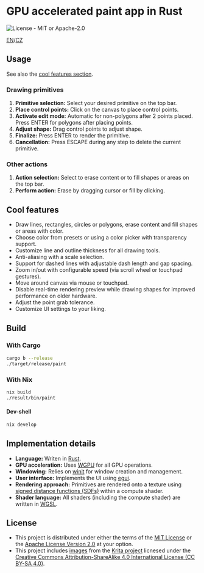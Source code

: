 # GPU accelerated paint app in Rust

![License - MIT or Apache-2.0](https://img.shields.io/badge/License-MIT_or_Apache--2.0-blue)

[EN](README.md)/[CZ](README-CZ.md)

## Usage

See also the [cool features section](#cool-features).

### Drawing primitives

1. **Primitive selection:** Select your desired primitive on the top bar.
2. **Place control points:** Click on the canvas to place control points.
3. **Activate edit mode:** Automatic for non-polygons after 2 points placed. Press ENTER for polygons after placing points.
4. **Adjust shape:** Drag control points to adjust shape.
5. **Finalize:** Press ENTER to render the primitive.
6. **Cancellation:** Press ESCAPE during any step to delete the current primitive.

### Other actions

1. **Action selection:** Select to erase content or to fill shapes or areas on the top bar.
2. **Perform action:** Erase by dragging cursor or fill by clicking.

## Cool features

- Draw lines, rectangles, circles or polygons, erase content and fill shapes or areas with color.
- Choose color from presets or using a color picker with transparency support.
- Customize line and outline thickness for all drawing tools.
- Anti-aliasing with a scale selection.
- Support for dashed lines with adjustable dash length and gap spacing.
- Zoom in/out with configurable speed (via scroll wheel or touchpad gestures).
- Move around canvas via mouse or touchpad.
- Disable real-time rendering preview while drawing shapes for improved performance on older hardware.
- Adjust the point grab tolerance.
- Customize UI settings to your liking.

## Build

### With Cargo

```sh
cargo b --release
./target/release/paint
```

### With Nix

```sh
nix build
./result/bin/paint
```

#### Dev-shell

```sh
nix develop
```

## Implementation details

- **Language:** Writen in [Rust](https://www.rust-lang.org/).
- **GPU acceleration:** Uses [WGPU](https://wgpu.rs/) for all GPU operations.
- **Windowing:** Relies on [winit](https://github.com/rust-windowing/winit) for window creation and management.
- **User interface:** Implements the UI using [egui](https://github.com/emilk/egui).
- **Rendering approach:** Primitives are rendered onto a texture using [signed distance functions (SDFs)](https://iquilezles.org/articles/distfunctions2d/) within a compute shader.
- **Shader language:** All shaders (including the compute shader) are written in [WGSL](https://www.w3.org/TR/WGSL/).

## License

- This project is distributed under either the terms of the [MIT License](LICENSE-MIT) or the [Apache License Version 2.0](LICENSE-APACHE) at your option.
- This project includes [images](src/icons) from the [Krita project](https://github.com/KDE/krita) licnesed under the [Creative Commons Attribution-ShareAlike 4.0 International License (CC BY-SA 4.0)](https://creativecommons.org/licenses/by-sa/4.0/).
